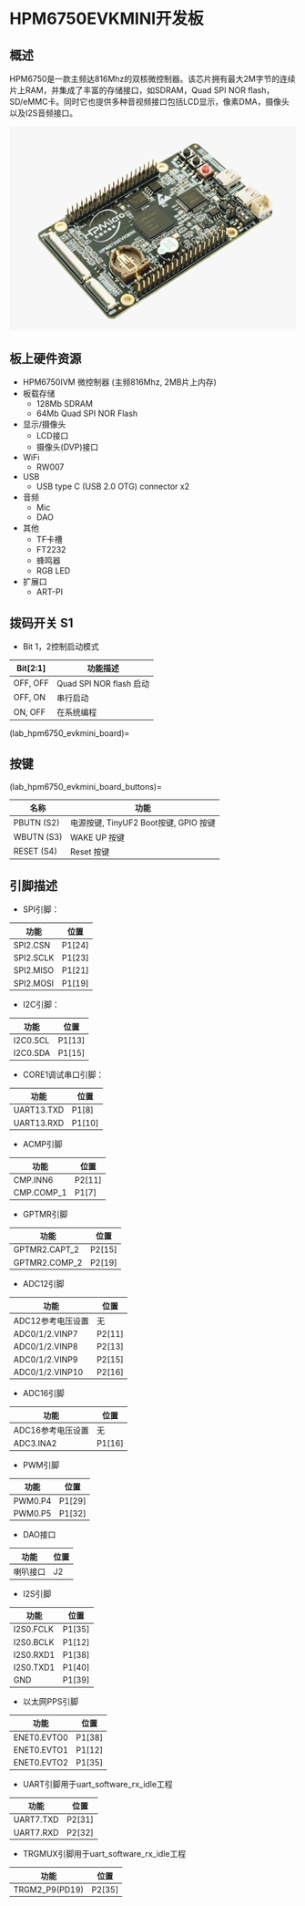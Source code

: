 # HPM6750EVKMINI开发板

## 概述

HPM6750是一款主频达816Mhz的双核微控制器。该芯片拥有最大2M字节的连续片上RAM，并集成了丰富的存储接口，如SDRAM，Quad SPI NOR flash， SD/eMMC卡。同时它也提供多种音视频接口包括LCD显示，像素DMA，摄像头以及I2S音频接口。

 ![hpm6750evkmini](../../../../assets/sdk/boards/hpm6750evkmini/hpm6750evkmini.png "hpm6750evkmini")

## 板上硬件资源

- HPM6750IVM 微控制器 (主频816Mhz, 2MB片上内存)
- 板载存储
  - 128Mb SDRAM
  - 64Mb Quad SPI NOR Flash
- 显示/摄像头
  - LCD接口
  - 摄像头(DVP)接口
- WiFi
  - RW007
- USB
  - USB type C (USB 2.0 OTG) connector x2
- 音频
  - Mic
  - DAO
- 其他
  - TF卡槽
  - FT2232
  - 蜂鸣器
  - RGB LED
- 扩展口
  - ART-PI

## 拨码开关 S1

- Bit 1，2控制启动模式

| Bit[2:1] | 功能描述                |
| -------- | ----------------------- |
| OFF, OFF | Quad SPI NOR flash 启动 |
| OFF, ON  | 串行启动                |
| ON, OFF  | 在系统编程              |

(lab_hpm6750_evkmini_board)=

## 按键

(lab_hpm6750_evkmini_board_buttons)=

| 名称       | 功能                                  |
| ---------- | ------------------------------------- |
| PBUTN (S2) | 电源按键, TinyUF2 Boot按键, GPIO 按键 |
| WBUTN (S3) | WAKE UP 按键                          |
| RESET (S4) | Reset 按键                            |

## 引脚描述

- SPI引脚：

| 功能      | 位置   |
| --------- | ------ |
| SPI2.CSN  | P1[24] |
| SPI2.SCLK | P1[23] |
| SPI2.MISO | P1[21] |
| SPI2.MOSI | P1[19] |

- I2C引脚：

| 功能     | 位置   |
| -------- | ------ |
| I2C0.SCL | P1[13] |
| I2C0.SDA | P1[15] |

- CORE1调试串口引脚：

| 功能       | 位置   |
| ---------- | ------ |
| UART13.TXD | P1[8]  |
| UART13.RXD | P1[10] |

- ACMP引脚

| 功能       | 位置   |
| ---------- | ------ |
| CMP.INN6   | P2[11] |
| CMP.COMP_1 | P1[7]  |

- GPTMR引脚

| 功能          | 位置   |
| ------------- | ------ |
| GPTMR2.CAPT_2 | P2[15] |
| GPTMR2.COMP_2 | P2[19] |

- ADC12引脚

| 功能              | 位置   |
| ----------------- | ------ |
| ADC12参考电压设置 | 无     |
| ADC0/1/2.VINP7    | P2[11] |
| ADC0/1/2.VINP8    | P2[13] |
| ADC0/1/2.VINP9    | P2[15] |
| ADC0/1/2.VINP10   | P2[16] |

- ADC16引脚

| 功能              | 位置   |
| ----------------- | ------ |
| ADC16参考电压设置 | 无     |
| ADC3.INA2         | P1[16] |

- PWM引脚

| 功能    | 位置   |
| ------- | ------ |
| PWM0.P4 | P1[29] |
| PWM0.P5 | P1[32] |

- DAO接口

| 功能     | 位置 |
| -------- | ---- |
| 喇叭接口 | J2   |

- I2S引脚

| 功能      | 位置   |
| --------- | ------ |
| I2S0.FCLK | P1[35] |
| I2S0.BCLK | P1[12] |
| I2S0.RXD1 | P1[38] |
| I2S0.TXD1 | P1[40] |
| GND       | P1[39] |

- 以太网PPS引脚

| 功能        | 位置   |
| ----------- | ------ |
| ENET0.EVTO0 | P1[38] |
| ENET0.EVTO1 | P1[12] |
| ENET0.EVTO2 | P1[35] |

- UART引脚用于uart_software_rx_idle工程

| 功能       | 位置   |
| ---------- | ------ |
| UART7.TXD | P2[31] |
| UART7.RXD | P2[32] |

- TRGMUX引脚用于uart_software_rx_idle工程

| 功能        | 位置    |
| ---------- | -------- |
| TRGM2_P9(PD19)  | P2[35]   |
